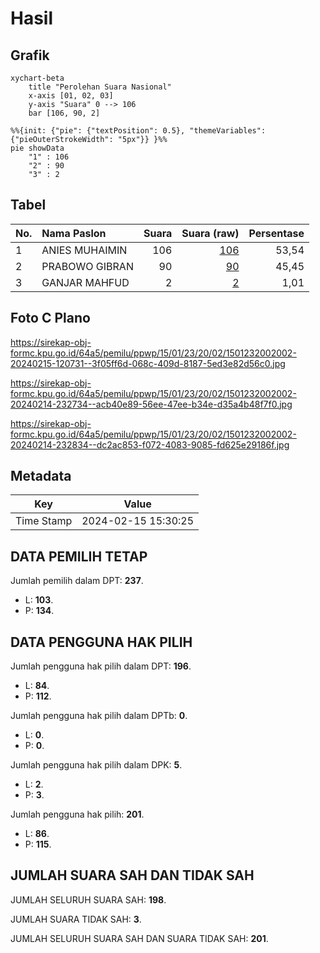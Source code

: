 # Hasil

## Grafik

```mermaid
xychart-beta
    title "Perolehan Suara Nasional"
    x-axis [01, 02, 03]
    y-axis "Suara" 0 --> 106
    bar [106, 90, 2]
```

```mermaid
%%{init: {"pie": {"textPosition": 0.5}, "themeVariables": {"pieOuterStrokeWidth": "5px"}} }%%
pie showData
    "1" : 106
    "2" : 90
    "3" : 2
```

## Tabel

| No. | Nama Paslon    | Suara | Suara (raw) | Persentase |
|:--- |:-------------- | -----:| -----------:| ----------:|
| 1   | ANIES MUHAIMIN | 106   | [106][p-1]  | 53,54      |
| 2   | PRABOWO GIBRAN | 90    | [90][p-2]   | 45,45      |
| 3   | GANJAR MAHFUD  | 2     | [2][p-3]    | 1,01       |


[p-1]: https://github.com/gigit-pemilu/pemilu-2024/blob/main/pilpres/hitung-suara/sub/15-jambi/sub/01--kerinci/sub/23-danau-kerinci-barat/sub/2002-tanjung-pauh-mudik/sub/002-tps/sub/paslon-1.txt
[p-2]: https://github.com/gigit-pemilu/pemilu-2024/blob/main/pilpres/hitung-suara/sub/15-jambi/sub/01--kerinci/sub/23-danau-kerinci-barat/sub/2002-tanjung-pauh-mudik/sub/002-tps/sub/paslon-2.txt
[p-3]: https://github.com/gigit-pemilu/pemilu-2024/blob/main/pilpres/hitung-suara/sub/15-jambi/sub/01--kerinci/sub/23-danau-kerinci-barat/sub/2002-tanjung-pauh-mudik/sub/002-tps/sub/paslon-3.txt

## Foto C Plano

https://sirekap-obj-formc.kpu.go.id/64a5/pemilu/ppwp/15/01/23/20/02/1501232002002-20240215-120731--3f05ff6d-068c-409d-8187-5ed3e82d56c0.jpg

https://sirekap-obj-formc.kpu.go.id/64a5/pemilu/ppwp/15/01/23/20/02/1501232002002-20240214-232734--acb40e89-56ee-47ee-b34e-d35a4b48f7f0.jpg

https://sirekap-obj-formc.kpu.go.id/64a5/pemilu/ppwp/15/01/23/20/02/1501232002002-20240214-232834--dc2ac853-f072-4083-9085-fd625e29186f.jpg


## Metadata

| Key        | Value               |
| ---------- | ------------------- |
| Time Stamp | 2024-02-15 15:30:25 |


## DATA PEMILIH TETAP

Jumlah pemilih dalam DPT: **237**.
 * L: **103**.
 * P: **134**.

## DATA PENGGUNA HAK PILIH

Jumlah pengguna hak pilih dalam DPT: **196**.
 * L: **84**.
 * P: **112**.

Jumlah pengguna hak pilih dalam DPTb: **0**.
 * L: **0**.
 * P: **0**.

Jumlah pengguna hak pilih dalam DPK: **5**.
 * L: **2**.
 * P: **3**.

Jumlah pengguna hak pilih: **201**.
 * L: **86**.
 * P: **115**.

## JUMLAH SUARA SAH DAN TIDAK SAH

JUMLAH SELURUH SUARA SAH: **198**.

JUMLAH SUARA TIDAK SAH: **3**.

JUMLAH SELURUH SUARA SAH DAN SUARA TIDAK SAH: **201**.


